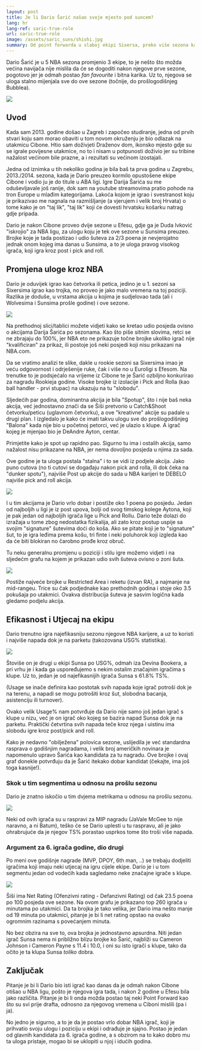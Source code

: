 ```yaml
---
layout: post
title: Je li Dario Šarić našao svoje mjesto pod suncem?
lang: hr
lang-ref: saric-true-role
url: saric-true-role
image: /assets/saric_suns/shishi.jpg
summary: Od point forwarda u slaboj ekipi Sixersa, preko više sezona kao stretch četvorka i spot up šuter, do najnovije uloge. Small-Ball centar.
---
```


Dario Šarić je u 5 NBA sezona promjenio 3 ekipe, to je nešto što možda većina navijača nije mislila da će se dogoditi nakon njegove prve sezone, pogotovo jer je odmah postao *fan favourite* i bitna karika. Uz to, njegova se uloga stalno mijenjala sve do ove sezone (točnije, do prošlogodišnjeg Bubblea).

![](/assets/saric_suns/shishi.jpg)

<!--more-->

## Uvod

Kada sam 2013. godine došao u Zagreb i započeo studiranje, jedna od prvih stvari koju sam morao obaviti  u tom novom okruženju je bio odlazak na utakmicu Cibone. Htio sam doživjeti Draženov dom, ikonsko mjesto gdje su se igrale povijesne utakmice, no to i nisam u potpunosti doživio jer su tribine nažalost većinom bile prazne, a i rezultati su većinom izostajali.

Jedna od iznimka u tih nekoliko godina je bila baš ta prva godina u Zagrebu, 2013./2014. sezona, kada je Dario preuzeo kormilo opustošene ekipe Cibone i vodio ju je do titule u ABA ligi. Igre Darija Šarića su me oduševljavale još ranije, dok sam na youtube streamovima pratio pohode na tron Europe u mlađim kategorijama. Lakoća kojom je igrao i svestranost koju je prikazivao me nagnala na razmišljanje (a vjerujem i velik broj Hrvata) o tome kako je on "taj lik", "taj lik" koji će dovesti hrvatsku košarku natrag gdje pripada.

Dario je nakon Cibone proveo dvije sezone u Efesu, gdje ga je Duda Ivković "iskrojio" za NBA ligu, za ulogu koju je tek ove sezone u Sunsima preuzeo. Brojke koje je tada postizao i udio šuteva za 2/3 poena je nevjerojatno jednak onom kojeg ima danas u Sunsima, a to je uloga pravog visokog igrača, koji igra kroz post i pick and roll.

## Promjena uloge kroz NBA

Dario je oduvijek igrao kao četvorka ili petica, jedino je u 1. sezoni sa Sixersima igrao kao trojka, no proveo je jako malo vremena na toj poziciji. Razlika je doduše, u vrstama akcija u kojima je sudjelovao tada (ali i Wolvesima i Sunsima prošle godine) i ove sezone.

![](/assets/saric_suns/play_type_breakdown_saric.png)

Na prethodnoj slici/tablici možete vidjeti kako se kretao udio posjeda ovisno o akcijama Darija Šarića po sezonama. Kao što piše sitnim slovima, retci se ne zbrajaju do 100%, jer NBA eto ne prikazuje točne brojke ukoliko igrač nije "kvalificiran" za prikaz, ili postoje još neki posjedi koji nisu prikazani na NBA.com.

Da se vratimo analizi te slike, dakle u rookie sezoni sa Sixersima imao je veću odgovornost i odrješenije ruke, čak i više no u Euroligi s Efesom. Na trenutke to je podsjećalo na vrijeme iz Cibone te je Šarić ozbiljno konkurirao za nagradu Rookieja godine. Visoke brojke iz izolacije i Pick and Rolla (kao ball handler - prvi stupac) na ukazuju na tu "slobodu".

Sljedećih par godina, dominantna akcija je bila "Spotup", što i nije baš neka akcija, već jednostavno znači da se Šiši pretvorio u Catch&Shoot četvorku/peticu (uglavnom četvorku), a ove "kreativne" akcije su padale u drugi plan. I izgledalo je kako će imati takvu ulogu sve do prošlogodišnjeg "Balona" kada nije bio u početnoj petorci, već je ulazio s klupe. A igrač kojeg je mjenjao bio je DeAndre Ayton, centar.

Primjetite kako je spot up rapidno pao. Sigurno tu ima i ostalih akcija, samo nažalost nisu prikazane na NBA, jer nema dovoljno posjeda u njima za sada.

Ove godine je ta uloga postala "stalna" i to se vidi iz podjele akcija. Jako puno cutova (no ti cutovi se događaju nakon pick and rolla, ili dok čeka na "dunker spotu"), najviše Post up akcije do sada u NBA karijeri te DEBELO najviše pick and roll akcija.

![](/assets/saric_suns/ppp_post_pnr.png)

I u tim akcijama je Dario vrlo dobar i postiže oko 1 poena po posjedu. Jedan od najboljih u ligi je iz post upova, bolji od svog timskog kolege Aytona, koji je pak jedan od najboljih igrača lige u Pick and Rollu. Dario teže dolazi do izražaja u tome zbog nedostatka fizikalija, ali zato kroz postup uspije sa svojim "signature" šutevima doći do koša. Ako se pitate koji je to "signature" šut, to je igra leđima prema košu, tri finte i neki poluhorok koji izgleda kao da će biti blokiran no čarobno prođe kroz obruč.

Tu neku generalnu promjenu u poziciji i stilu igre možemo vidjeti i na sljedećm grafu na kojem je prikazan udio svih šuteva ovisno o zoni šuta.

![](/assets/saric_suns/saric_shot_selection.png)

Postiže najveće brojke u Restricted Area i reketu (izvan RA), a najmanje na mid-rangeu. Trice su čak podjednake kao prethodnih godina i stoje oko 3.5 pokušaja po utakmici. Ovakva distribucija šuteva je sasvim logična kada gledamo podjelu akcija.


## Efikasnost i Utjecaj na ekipu

Dario trenutno igra najefikasniju sezonu njegove NBA karijere, a uz to koristi i najviše napada dok je na parketu (takozovana USG% statistika).

![](/assets/saric_suns/suns_bench_usg_eff.png)

Štoviše on je drugi u ekipi Sunsa po USG%, odmah iza Devina Bookera, a pri vrhu je i kada ga uspoređujemo s nekim ostalim značajnim igračima s klupe. Uz to, jedan je od najefikasnijih igrača Sunsa s 61.8% TS%.

(Usage se inače definira kao postotak svih napada koje igrač potroši dok je na terenu, a napadi se mogu potrošiti kroz šut, slobodna bacanja, asistenciju ili turnover).

Ovako velik Usage% nam potvrđuje da Dario nije samo još jedan igrač s klupe u nizu, već je on igrač oko kojeg se bazira napad Sunsa dok je na parketu. Praktički četvrtina svih napada teče kroz njega i uistinu ima slobodu igre kroz post/pick and roll.

Kako je nedavno "obilježena" polovica sezone, uslijedila je već standardna rasprava o godišnjim nagradama, i velik broj američkih novinara je napomenulo upravo Šarića kao kandidata za tu nagradu. Ove brojke i ovaj graf donekle potvrđuju da je Šarić itekako dobar kandidat (čekajte, ima još toga kasnije!).

### Skok u tim segmentima u odnosu na prošlu sezonu

Dario je znatno iskočio u tim dvjema metrikama u odnosu na prošlu sezonu.

![](/assets/saric_suns/usg_ts_jump.png)

Neki od ovih igrača su u raspravi za MIP nagradu (JaVale McGee to nije naravno, a ni Batum), teško će se Dario uplesti u tu raspravu, ali je jako ohrabrujuće da je njegov TS% porastao usprkos tome što troši više napada.

### Argument za 6. igrača godine, dio drugi

Po meni ove godišnje nagrade (MVP, DPOY, 6th man, ..) se trebaju dodjeliti igračima koji imaju neki utjecaj na igru cijele ekipe. Dario je i u tom segmentu jedan od vodećih kada sagledamo neke značajne igrače s klupe.

![](/assets/saric_suns/ortg_drtg_impact.png)

Šiši ima Net Rating (Ofenzivni rating - Defanzivni Rating) od čak 23.5 poena po 100 posjeda ove sezone. Na ovom grafu je prikazano top 260 igrača u minutama po utakmici. Da ta brojka je tako velika, jer Dario ima nešto manje od 19 minuta po utakmici, pitanje je bi li net rating opstao na ovako ogromnim razinama s povećanjem minuta.

No bez obzira na sve to, ova brojka je jednostavno apsurdna. Niti jedan igrač Sunsa nema ni približno blizu brojke ko Šarić, najbliži su Cameron Johnson i Cameron Payne s 11.4 i 10.0, i oni su isto igrači s klupe, tako da očito je ta klupa Sunsa *toliko* dobra.

## Zaključak

Pitanje je bi li Dario bio isti igrač kao danas da je odmah nakon Cibone otišao u NBA ligu, pošto je njegova igra tada, i nakon 2 godine u Efesu bila jako različita. Pitanje je bi li onda možda postao taj neki Point Forward kao što su svi prije drafta, odnosno za njegovog vremena u Ciboni mislili (pa i ja).

No jedno je sigurno, a to je da je postao vrlo dobar NBA igrač, koji je prihvatio svoju ulogu i poziciju u ekipi i odrađuje je sjajno. Postao je jedan od glavnih kandidata za 6. igrača godine, a s obzirom na to kako dobro mu ta uloga pristaje, mogao bi se uklopiti u njoj i idućih godina.
